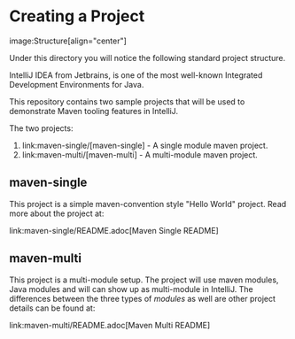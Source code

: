 # Creating a Project

image:Structure[align="center"]

Under this directory you will notice the following standard project structure.

IntelliJ IDEA from Jetbrains, is one of the most well-known Integrated Development Environments for Java.

This repository contains two sample projects that will be used to demonstrate Maven tooling features in IntelliJ.

The two projects:

1. link:maven-single/[maven-single] - A single module maven project.
2. link:maven-multi/[maven-multi] - A multi-module maven project.

## maven-single

This project is a simple maven-convention style "Hello World" project. Read more about the project at:

link:maven-single/README.adoc[Maven Single README]

## maven-multi

This project is a multi-module setup. The project will use maven modules, Java modules and will can show up as multi-module in IntelliJ. The differences between the three types of *modules* as well are other project details can be found at:

link:maven-multi/README.adoc[Maven Multi README]
